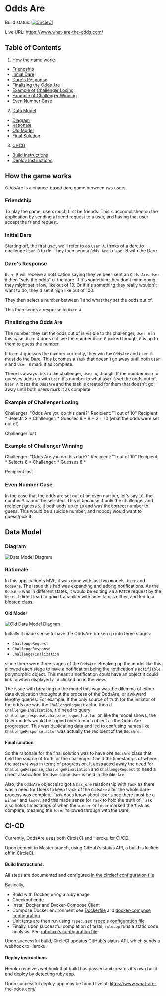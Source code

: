 # Odds Are

Build status:
[![CircleCI](https://circleci.com/gh/BrendanJones44/OddsAre.svg?style=svg)](https://circleci.com/gh/BrendanJones44/OddsAre)

Live URL:
https://www.what-are-the-odds.com/


## Table of Contents

1. [ How the game works](#how_the_game_works)
- [ Friendship](#friendship)
- [ Initial Dare ](#initial_dare)
- [ Dare's Response](#dare_response)
- [ Finalizing the Odds Are](#dare_finalize)
- [ Example of Challenger Losing](#example_losing)
- [ Example of Challenger Winning ](#example_winning)
- [ Even Number Case](#even_number_case)
2. [ Data Model ](#data_model)
- [ Diagram ](#current_diagram)
- [ Rationale ](#rationale)
- [ Old Model ](#old_model)
- [ Final Solution](#final_solution)
3. [ CI-CD ](#ci_cd)
- [ Build Instructions](#build_instructions)
- [ Deploy Instructions](#deploy_instructions)

<a name="how_the_game_works"></a>
## How the game works

OddsAre is a chance-based dare game between two users. 

<a name="friendship"></a>
### Friendship
To play the game, users much first be friends. This is accomplished on the application by sending a friend request to a user, and having that user accept the friend request.

<a name="initial_dare"></a>
### Initial Dare
Starting off, the first user, we'll refer to as `User A`, thinks of a dare to challenge `User B` to do. They then send a `Odds Are` to User B with the Dare.

<a name="dare_response"></a>
### Dare's Response
`User B` will receive a notification saying they've been sent an `Odds Are`. `User B` then "sets the odds" of the dare. If it's something they don't mind doing, they might set it low, like out of 10. Or if it's something they really wouldn't want to do, they'd set it high like out of 100.

They then select a number between 1 and what they set the odds out of.

This then sends a response to `User A`.

<a name="dare_finalize"></a>
### Finalizing the Odds Are

The number they set the odds out of is visible to the challenger, `User A` in this case. `User A` does not see the number `User B` picked though, it is up to them to guess the number.

If `User A` guesses the number correctly, they win the `OddsAre` and `User B` must do the Dare. This becomes a `Task` that doesn't go away until both `User A` and `User B` mark it as complete.

There is always risk to the challenger, `User A`, though. If the number `User A` guesses adds up with `User B`'s number to what `User B` set the odds out of, `User A` loses the `OddsAre` and the task is created for them that doesn't go away until both users mark it as complete.

<a name="example_losing"></a>
### Example of Challenger Losing
Challenger: "Odds Are you do this dare?"
Recipient:  "1 out of 10"
Recipient:  * Selects 2 *
Challenger: * Guesses 8 *
8 + 2 = 10 (what the odds were set out of)

Challenger lost

<a name="example_winning"></a>
### Example of Challenger Winning
Challenger: "Odds Are you do this dare?"
Recipient:  "1 out of 10"
Recipient:  * Selects 8 *
Challenger: * Guesses 8 *

Recipient lost

<a name="even_number_case"></a>
### Even Number Case
In the case that the odds are set out of an even number, let's say `10`, the number `5` cannot be selected. This is because if both the challenger and recipient guess `5`, it both adds up to `10` and was the correct number to guess. This would be a suicide number, and nobody would want to guess/pick it.

<a name="data_model"></a>
## Data Model

<a name="current_diagram"></a>
### Diagram
![Data Model Diagram](README_files/Odds_are_UML.png?raw=true "OddsAreModel")

<a name="rationale"></a>
### Rationale

In this application's MVP, it was done with just two models, `User` and `OddsAre`. The issue this had was expanding and adding notifications. As the `OddsAre` was in different states, it would be editing via a `PATCH` request by the `User`. It didn't lead to good tracability with timestamps either, and led to a bloated class.

<a name="old_model"></a>
#### Old Model

![Old Data Model Diagram](README_files/Odds_are_OLD_UML.png?raw=true "OldOddsAreModel")

Initially it made sense to have the OddsAre broken up into three stages:
- `ChallengeRequest`
- `ChallengeResponse`
- `ChallengeFinalization`

since there were three stages of the  `OddsAre`. Breaking up the model like this allowed each stage to have a notification being the notification's `notifiable` polymorphic object. This meant a notification could have an object it could link to when displayed and clicked on in the view.

The issue with breaking up the model this way was the dilemma of either data duplication throughout the process of the OddsAre, or awkward lengthy queries.
For example: If the only source of truth for the initiator of the odds are was the `ChallengeRequest` actor, then at `ChallengeFinalization`, it'd need to query:
```challenge_response.challene_request.actor```
or, like the model shows, the User models would be copied over to each object as the Odds Are progressed. This was duplicating data and led to confusing names like `ChallengeResponse.actor` was actually the recipient of the `OddsAre`.

<a name="final_solution"></a>
#### Final solution
So the raitonale for the final solution was to have one `OddsAre` class that held the source of truth for the challenge. It held the timestamps of where the `OddsAre` was in terms of progression. It abstracted away the need for `ChallengeResponse`, `ChallengeFinaliation` and `ChallengeRequest` to need a direct association for `User` since `User` is held in the `OddsAre`.

Also, the `OddsAre` object also got a `has_one` relationship with `Task` as there was a need for Users to keep track of the `OddsAre` after the whole dare-process was complete. `Task` does know about `User` since there must be a `winner` and `loser`, and this made sense for `Task` to hold the truth of. `Task` also holds timestamps of when the `winner` or `loser` marked the `Task` as complete, meaning the `loser` followed through with the Dare.

<a name="ci_cd"></a>
## CI-CD
Currently, OddsAre uses both CircleCI and Heroku for CI/CD.

Upon commit to Master branch, using GitHub's status API, a build is kicked off in CircleCI.

<a name="build_instructions"></a>
#### Build Instructions:

All steps are documented and configured [in the circleci configuration file](.circleci/config.yml)

Basically,
 - Build with Docker, using a ruby image
 - Checkout code
 - Install Docker and Docker-Compose Client
 - Compose Docker environment see [Dockerfile](Dockerfile) and [docker-compose configuration](docker-compose.yml)
 - Unit tests are then run using `rspec`, see [rspec's configuration file](spec/spec_helper.rb)
 - Finally, upon successful completion of tests, `rubocop` runs a static code analysis. See [rubocop's configuration file](.rubocop.yml)

Upon successful build, CircleCI updates GitHub's status API, which sends a webhook to Heroku.

<a name="deploy_instructions"></a>
#### Deploy instructions

Heroku receives webhook that build has passed and creates it's own build and deploy by detecting ruby app.

Upon successful deploy, app may be found live at: https://www.what-are-the-odds.com/


